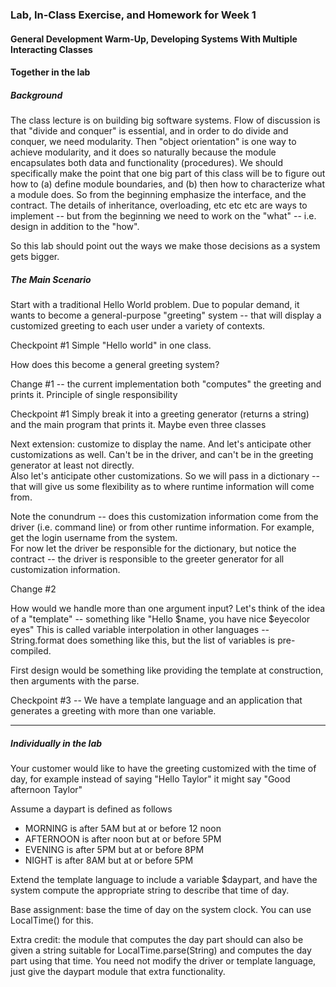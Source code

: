 ### Lab, In-Class Exercise, and Homework for Week 1 ###

#### General Development Warm-Up, Developing Systems With Multiple Interacting Classes ####

#### Together in the lab ####

##### Background #####

The class lecture is on building big software systems.  Flow of discussion is that "divide and conquer" is
essential, and in order to do divide and conquer, we need modularity.  Then "object orientation" is 
one way to achieve modularity, and it does so naturally because the module encapsulates both data and
functionality (procedures).  We should specifically make the point that one big part of this
class will be to figure out how to (a) define module boundaries, and (b) then how to characterize what
a module does.   So from the beginning emphasize the interface, and the contract.  The details of inheritance, 
overloading, etc etc etc are ways to implement -- but from the beginning we need to work on the "what" -- i.e.
design in addition to the "how".

So this lab should point out the ways we make those decisions as a system gets bigger.

#####  The Main Scenario

Start with a traditional Hello World problem.  Due to popular demand, it wants to become a general-purpose
"greeting" system -- that will display a customized greeting to each user under a variety of contexts.

Checkpoint #1
Simple "Hello world" in one class.

How does this become a general greeting system?

Change #1 -- the current implementation both "computes" the greeting and prints it.
Principle of single responsibility

Checkpoint #1
Simply break it into a greeting generator (returns a string) and the main program that prints it.
Maybe even three classes

Next extension:  customize to display the name.  And let's anticipate other customizations as well.
Can't be in the driver, and can't be in the greeting generator at least not directly.  
Also let's anticipate other customizations.  So we will pass in a dictionary -- that will give us 
some flexibility as to where runtime information will come from.

Note the conundrum -- does this customization information come from the driver (i.e. command line)
or from other runtime information.   For example, get the login username from the system.   
For now let the driver be responsible for the dictionary, but notice the contract -- 
the driver is responsible to the greeter generator for all customization information.

Change #2 

How would we handle more than one argument input?  Let's think of the idea of a "template" --
something like "Hello $name, you have nice $eyecolor eyes"
This is called variable interpolation in other languages -- String.format does something like this, but 
the list of variables is pre-compiled.

First design would be something like providing the template at construction, then arguments with the parse.

Checkpoint #3 -- We have a template language and an application that generates a greeting with 
more than one variable.

-------------------------

##### Individually in the lab #####

Your customer would like to have the greeting customized with the time of day, for example instead
of saying "Hello Taylor" it might say "Good afternoon Taylor"

Assume a daypart is defined as follows
  *  MORNING is after 5AM but at or before 12 noon
  *  AFTERNOON is after noon but at or before 5PM
  *  EVENING is after 5PM but at or before 8PM
  *  NIGHT is after 8AM but at or before 5PM
  
 Extend the template language to include a variable $daypart, and have the system compute
 the appropriate string to describe that time of day.
 
 Base assignment:   base the time of day on the system clock.  You can use LocalTime() for this.
 
 Extra credit:  the module that computes the day part should can also be given a string suitable 
 for LocalTime.parse(String) and computes the day part using that time.  You need not modify the
 driver or template language, just give the daypart module that extra functionality.
   
